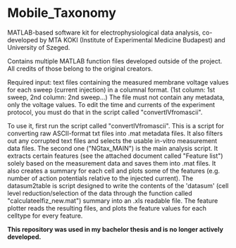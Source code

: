# Mobile_Taxonomy
MATLAB-based software kit for electrophysiological data analysis, co-developed by MTA KOKI (Institute of Experimental Medicine Budapest) and University of Szeged.

Contains multiple MATLAB function files developed outside of the project. All credits of those belong to the original creators.

Required input: text files containing the measured membrane voltage values for each sweep (current injection) in a columnal format. (1st column: 1st sweep, 2nd column: 2nd sweep...) The file must not contain any metadata, only the voltage values. To edit the time  and currents of the experiment protocol, you must do that in the script called "convertIVfromascii".

To use it, first run the script called "convertIVfromascii". This is a script for converting raw ASCII-format txt files into .mat metadata files. It also filters out any corrupted text files and selects the usable in-vitro measurement data files.
The second one ("NGtax_MAIN") is the main analysis script. It extracts certain features (see the attached document called "Feature list") solely based on the measurement data and saves them into .mat files. It also creates a summary for each cell and plots some of the features (e.g. number of action potentials relative to the injected current). 
The datasum2table is script designed to write the contents of the 'datasum' (cell level reduction/selection of the data through the function called "calculateelfiz_new.mat") summary into an .xls readable file.
The feature plotter reads the resulting files, and plots the feature values for each celltype for every feature. 

<b>This repository was used in my bachelor thesis and is no longer actively developed.</b>
